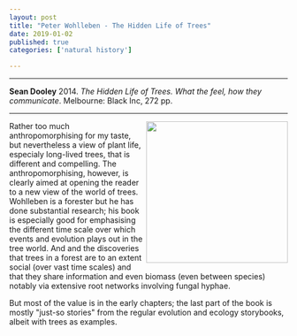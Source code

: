 ```yaml
---
layout: post
title: "Peter Wohlleben - The Hidden Life of Trees"
date: 2019-01-02
published: true
categories: ['natural history']

---
```



***
<b>Sean Dooley</b> 2014. _The Hidden Life of Trees. What the feel, how they communicate_. Melbourne: Black Inc, 272 pp.

***
<img align="right"  width="256" src="https://www.blackincbooks.com.au/sites/default/files/styles/book_large/public/9781925435108_FC_0.jpg?itok=bPA9ocQM" alt="">  

Rather too much anthropomorphising for my taste, but nevertheless a view of plant life, especialy long-lived trees, that is different and compelling.  The anthropomorphising, however, is clearly aimed at opening the reader to a new view of the world of trees.  Wohlleben is a forester but he has done substantial research; his book is especially good for emphasising the different time scale over which events and evolution plays out in the tree world.  And and the discoveries that trees in a forest are to an extent social (over vast time scales) and that they share information and even biomass (even between species) notably via extensive root networks involving fungal hyphae.  

But most of the value is in the early chapters; the last part of the book is mostly "just-so stories" from the regular evolution and ecology storybooks, albeit with trees as examples.
